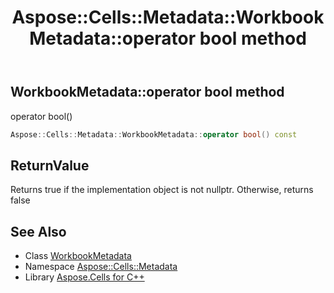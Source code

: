 ﻿---
title: Aspose::Cells::Metadata::WorkbookMetadata::operator bool method
linktitle: operator bool
second_title: Aspose.Cells for C++ API Reference
description: 'Aspose::Cells::Metadata::WorkbookMetadata::operator bool method. operator bool() in C++.'
type: docs
weight: 400
url: /cpp/aspose.cells.metadata/workbookmetadata/operator_bool/
---
## WorkbookMetadata::operator bool method


operator bool()

```cpp
Aspose::Cells::Metadata::WorkbookMetadata::operator bool() const
```


## ReturnValue

Returns true if the implementation object is not nullptr. Otherwise, returns false

## See Also

* Class [WorkbookMetadata](../)
* Namespace [Aspose::Cells::Metadata](../../)
* Library [Aspose.Cells for C++](../../../)
